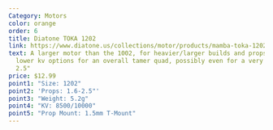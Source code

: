 ```yaml
---
Category: Motors
color: orange
order: 6
title: Diatone TOKA 1202
link: https://www.diatone.us/collections/motor/products/mamba-toka-1202-series-racing-motor
text: A larger motor than the 1002, for heavier/larger builds and props, with
  lower kv options for an overall tamer quad, possibly even for a very light
  2.5"
price: $12.99
point1: "Size: 1202"
point2: 'Props: 1.6-2.5"'
point3: "Weight: 5.2g"
point4: "KV: 8500/10000"
point5: "Prop Mount: 1.5mm T-Mount"
---
```

